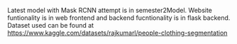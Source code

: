 Latest model with Mask RCNN attempt is in semester2Model. Website funtionality is in web frontend and backend fucntionality is in flask backend. 
Dataset used can be found at https://www.kaggle.com/datasets/rajkumarl/people-clothing-segmentation
